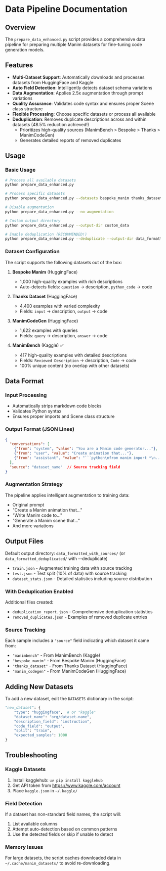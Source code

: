# Data Pipeline Documentation

## Overview

The `prepare_data_enhanced.py` script provides a comprehensive data pipeline for preparing multiple Manim datasets for fine-tuning code generation models.

## Features

- **Multi-Dataset Support**: Automatically downloads and processes datasets from HuggingFace and Kaggle
- **Auto Field Detection**: Intelligently detects dataset schema variations
- **Data Augmentation**: Applies 2.5x augmentation through prompt variations
- **Quality Assurance**: Validates code syntax and ensures proper Scene class structure
- **Flexible Processing**: Choose specific datasets or process all available
- **Deduplication**: Removes duplicate descriptions across and within datasets (48.5% reduction achieved!)
  - Prioritizes high-quality sources (ManimBench > Bespoke > Thanks > ManimCodeGen)
  - Generates detailed reports of removed duplicates

## Usage

### Basic Usage
```bash
# Process all available datasets
python prepare_data_enhanced.py

# Process specific datasets
python prepare_data_enhanced.py --datasets bespoke_manim thanks_dataset

# Disable augmentation
python prepare_data_enhanced.py --no-augmentation

# Custom output directory
python prepare_data_enhanced.py --output-dir custom_data

# Enable deduplication (RECOMMENDED!)
python prepare_data_enhanced.py --deduplicate --output-dir data_formatted_deduplicated
```

### Dataset Configuration

The script supports the following datasets out of the box:

1. **Bespoke Manim** (HuggingFace)
   - 1,000 high-quality examples with rich descriptions
   - Auto-detects fields: `question` → description, `python_code` → code

2. **Thanks Dataset** (HuggingFace)
   - 4,400 examples with varied complexity
   - Fields: `input` → description, `output` → code

3. **ManimCodeGen** (HuggingFace)
   - 1,622 examples with queries
   - Fields: `query` → description, `answer` → code

4. **ManimBench** (Kaggle) ✅
   - 417 high-quality examples with detailed descriptions
   - Fields: `Reviewed Description` → description, `Code` → code
   - 100% unique content (no overlap with other datasets)

## Data Format

### Input Processing
- Automatically strips markdown code blocks
- Validates Python syntax
- Ensures proper imports and Scene class structure

### Output Format (JSON Lines)
```json
{
  "conversations": [
    {"from": "system", "value": "You are a Manim code generator..."},
    {"from": "user", "value": "Create animation that..."},
    {"from": "assistant", "value": "```python\nfrom manim import *\n...```"}
  ],
  "source": "dataset_name"  // Source tracking field
}
```

### Augmentation Strategy
The pipeline applies intelligent augmentation to training data:
- Original prompt
- "Create a Manim animation that..."
- "Write Manim code to..."
- "Generate a Manim scene that..."
- And more variations

## Output Files

Default output directory: `data_formatted_with_sources/` (or `data_formatted_deduplicated/` with --deduplicate)
- `train.json` - Augmented training data with source tracking
- `test.json` - Test split (10% of data) with source tracking
- `dataset_stats.json` - Detailed statistics including source distribution

### With Deduplication Enabled
Additional files created:
- `deduplication_report.json` - Comprehensive deduplication statistics
- `removed_duplicates.json` - Examples of removed duplicate entries

### Source Tracking
Each sample includes a `"source"` field indicating which dataset it came from:
- `"manimbench"` - From ManimBench (Kaggle)
- `"bespoke_manim"` - From Bespoke Manim (HuggingFace)
- `"thanks_dataset"` - From Thanks Dataset (HuggingFace)
- `"manim_codegen"` - From ManimCodeGen (HuggingFace)

## Adding New Datasets

To add a new dataset, edit the `DATASETS` dictionary in the script:

```python
"new_dataset": {
    "type": "huggingface",  # or "kaggle"
    "dataset_name": "org/dataset-name",
    "description_field": "instruction",
    "code_field": "output",
    "split": "train",
    "expected_samples": 1000
}
```

## Troubleshooting

### Kaggle Datasets
1. Install kagglehub: `uv pip install kagglehub`
2. Get API token from https://www.kaggle.com/account
3. Place `kaggle.json` in `~/.kaggle/`

### Field Detection
If a dataset has non-standard field names, the script will:
1. List available columns
2. Attempt auto-detection based on common patterns
3. Use the detected fields or skip if unable to detect

### Memory Issues
For large datasets, the script caches downloaded data in `~/.cache/manim_datasets/` to avoid re-downloading.